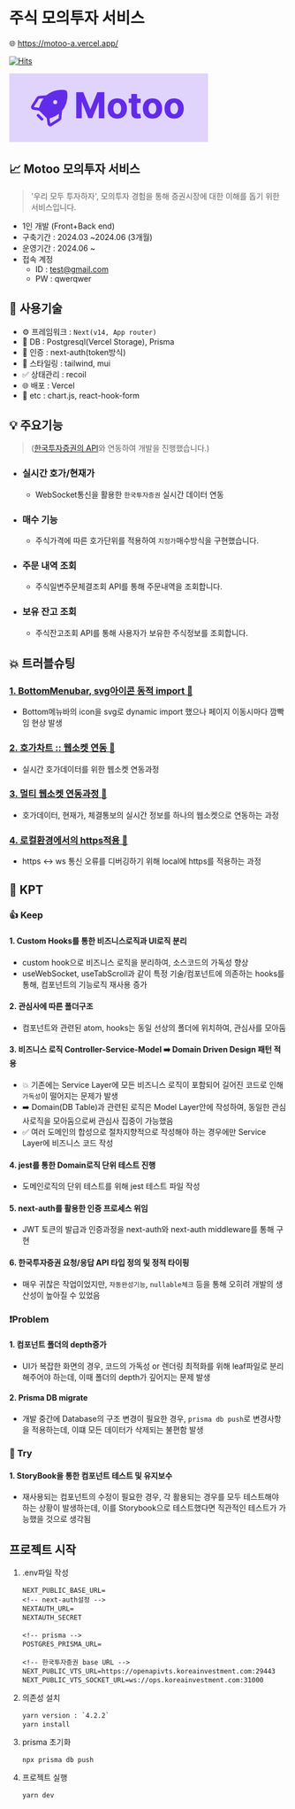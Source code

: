 # 주식 모의투자 서비스

🌐 https://motoo-a.vercel.app/

[![Hits](https://hits.seeyoufarm.com/api/count/incr/badge.svg?url=https%3A%2F%2Fgithub.com%2FDolphin-PC%2Fmotoo&count_bg=%2379C83D&title_bg=%23555555&icon=&icon_color=%23E7E7E7&title=hits&edge_flat=false)](https://hits.seeyoufarm.com)

<img src="assets/logo.png" />

## 📈 Motoo 모의투자 서비스

> '우리 모두 투자하자', 모의투자 경험을 통해 증권시장에 대한 이해를 돕기 위한 서비스입니다.

- 1인 개발 (Front+Back end)
- 구축기간 : 2024.03 ~2024.06 (3개월)
- 운영기간 : 2024.06 ~
- 접속 계정
  - ID : test@gmail.com
  - PW : qwerqwer

## 📌 사용기술

- ⚙️ 프레임워크 : `Next(v14, App router)`
- 💾 DB : Postgresql(Vercel Storage), Prisma
- 🔑 인증 : next-auth(token방식)
- 🔮 스타일링 : tailwind, mui
- ✅ 상태관리 : recoil
- 🌐 배포 : Vercel
- 📕 etc : chart.js, react-hook-form

## 💡 주요기능

> ([한국투자증권의 API](https://apiportal.koreainvestment.com/apiservice/oauth2#L_5c87ba63-740a-4166-93ac-803510bb9c02)와 연동하여 개발을 진행했습니다.)

- ### 실시간 호가/현재가
  - WebSocket통신을 활용한 `한국투자증권` 실시간 데이터 연동
- ### 매수 기능
  - 주식가격에 따른 호가단위를 적용하여 `지정가`매수방식을 구현했습니다.
- ### 주문 내역 조회
  - 주식일변주문체결조회 API를 통해 주문내역을 조회합니다.
- ### 보유 잔고 조회
  - 주식잔고조회 API를 통해 사용자가 보유한 주식정보를 조회합니다.

## 💥 트러블슈팅

### [1. BottomMenubar, svg아이콘 동적 import 🔗](https://www.notion.so/dolphin-pc/BottomMenubar-svg-import-ff5506255905426b8db46275cec5a4a4)

- Bottom메뉴바의 icon을 svg로 dynamic import 했으나 페이지 이동시마다 깜빡임 현상 발생

### [2. 호가차트 :: 웹소켓 연동 🔗](https://www.notion.so/dolphin-pc/25325b8bde574b3793afdf9b04422061)

- 실시간 호가데이터를 위한 웹소켓 연동과정

### [3. 멀티 웹소켓 연동과정 🔗](https://www.notion.so/dolphin-pc/1c89afd76717436399ec798740f87fd5)

- 호가데이터, 현재가, 체결통보의 실시간 정보를 하나의 웹소켓으로 연동하는 과정

### [4. 로컬환경에서의 https적용 🔗](https://www.notion.so/dolphin-pc/Local-https-cc14522fa1b241e9966f4ba48f821b88)

- https ↔️ ws 통신 오류를 디버깅하기 위해 local에 https를 적용하는 과정

## 🤔 KPT

### 👍 Keep

#### 1. Custom Hooks를 통한 비즈니스로직과 UI로직 분리

- custom hook으로 비즈니스 로직을 분리하여, 소스코드의 가독성 향상
- useWebSocket, useTabScroll과 같이 특정 기술/컴포넌트에 의존하는 hooks를 통해, 컴포넌트의 기능로직 재사용 증가

#### 2. 관심사에 따른 폴더구조

- 컴포넌트와 관련된 atom, hooks는 동일 선상의 폴더에 위치하여, 관심사를 모아둠

#### 3. 비즈니스 로직 Controller-Service-Model ➡️ Domain Driven Design 패턴 적용

- 💥 기존에는 Service Layer에 모든 비즈니스 로직이 포함되어 길어진 코드로 인해 `가독성`이 떨어지는 문제가 발생
- ➡️ Domain(DB Table)과 관련된 로직은 Model Layer안에 작성하여, 동일한 관심사로직을 모아둠으로써 관심사 집중이 가능했음
- ✅ 여러 도메인의 합성으로 절차지향적으로 작성해야 하는 경우에만 Service Layer에 비즈니스 코드 작성

#### 4. jest를 통한 Domain로직 단위 테스트 진행

- 도메인로직의 단위 테스트를 위해 jest 테스트 파일 작성

#### 5. next-auth를 활용한 인증 프로세스 위임

- JWT 토큰의 발급과 인증과정을 next-auth와 next-auth middleware를 통해 구현

#### 6. 한국투자증권 요청/응답 API 타입 정의 및 정적 타이핑

- 매우 귀찮은 작업이었지만, `자동완성기능`, `nullable체크` 등을 통해 오히려 개발의 생산성이 높아질 수 있었음

### ❗️Problem

#### 1. 컴포넌트 폴더의 depth증가

- UI가 복잡한 화면의 경우, 코드의 가독성 or 렌더링 최적화를 위해 leaf파일로 분리해주어야 하는데, 이때 폴더의 depth가 깊어지는 문제 발생

#### 2. Prisma DB migrate

- 개발 중간에 Database의 구조 변경이 필요한 경우, `prisma db push`로 변경사항을 적용하는데, 이떄 모든 데이터가 삭제되는 불편함 발생

### 💬 Try

#### 1. StoryBook을 통한 컴포넌트 테스트 및 유지보수

- 재사용되는 컴포넌트의 수정이 필요한 경우, 각 활용되는 경우를 모두 테스트해야 하는 상황이 발생하는데, 이를 Storybook으로 테스트했다면 직관적인 테스트가 가능했을 것으로 생각됨

## 프로젝트 시작

1. .env파일 작성

   ```
   NEXT_PUBLIC_BASE_URL=
   <!-- next-auth설정 -->
   NEXTAUTH_URL=
   NEXTAUTH_SECRET

   <!-- prisma -->
   POSTGRES_PRISMA_URL=

   <!-- 한국투자증권 base URL -->
   NEXT_PUBLIC_VTS_URL=https://openapivts.koreainvestment.com:29443
   NEXT_PUBLIC_VTS_SOCKET_URL=ws://ops.koreainvestment.com:31000
   ```

2. 의존성 설치

   ```
   yarn version : `4.2.2`
   yarn install
   ```

3. prisma 초기화

   ```
   npx prisma db push
   ```

4. 프로젝트 실행
   ```
   yarn dev
   ```
